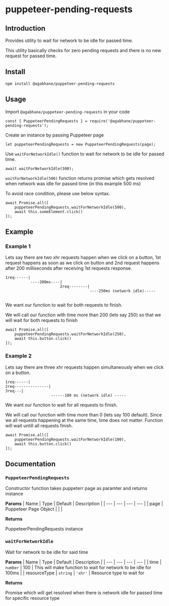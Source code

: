 # puppeteer-pending-requests
## Introduction
Provides utility to wait for network to be idle for passed time.

This utility basically checks for zero pending requests and there is no new request for passed time.

## Install
```
npm install @agabhane/puppeteer-pending-requests
```

## Usage
Import `@agabhane/puppeteer-pending-requests` in your code
```
const { PuppeteerPendingRequests } = require('@agabhane/puppeteer-pending-requests');
```

Create an instance by passing Puppeteer page
```
let puppeteerPendingRequests = new PuppeteerPendingRequests(page);
```

Use `waitForNetworkIdle()` function to wait for network to be idle for passed time.
```
await waitForNetworkIdle(500);
```

`waitForNetworkIdle(500)` function returns promise which gets resolved when network was idle for passed time (in this example 500 ms)

To avoid race condition, please use below syntax.

```
await Promise.all([       
    puppeteerPendingRequests.waitForNetworkIdle(500),
    await this.someElement.click()
]);
```

## Example
### Example 1
Lets say there are two xhr requests happen when we click on a button, 1st request happens as soon as we click on button and 2nd request happens after 200 milliseconds after receiving 1st requests response.

```
1req------|
           ----200ms----|
                        2req--------|
                                     ----250ms (network idle)-----
                                

```

We want our function to wait for both requests to finish.

We will call our function with time more than 200 (lets say 250) so that we will wait for both requests to finish

```
await Promise.all([       
    puppeteerPendingRequests.waitForNetworkIdle(250),
    await this.button.click()
]);
```

### Example 2
Lets say there are three xhr requests happen simultaneously when we click on a button.

```
1req------|
2req---------------|
3req---|
                    ------100 ms (network idle) -----
```

We want our function to wait for all requests to finish.

We will call our function with time more than 0 (lets say 100 default). Since we all requests happening at the same time, time does not matter. Function will wait untill all requests finish.

```
await Promise.all([       
    puppeteerPendingRequests.waitForNetworkIdle(100),
    await this.button.click()
]);
```

## Documentation

### `PuppeteerPendingRequests`
Constructor function takes puppeterr page as paramter and returns instance

**Params**
| Name | Type | Default |  Description |
| --- | --- | --- | --- |
| page | Puppeteer Page Object |  | |

**Returns**

PuppeteerPendingRequests instance

### `waitForNetworkIdle`
Wait for network to be idle for said time

**Params**
| Name | Type | Default |  Description |
| --- | --- | --- | --- |
| time | `number` | 100 | This will make function to wait for network to be idle for 100ms |
| resourceType | `string` | `'xhr'` | Resource type to wait for

**Returns**

Promise which will get resolved when there is network idle for passed time for specific resource type